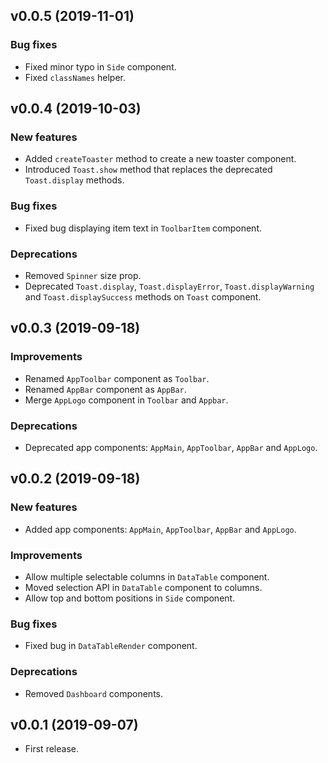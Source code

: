 ## v0.0.5 (2019-11-01)

### Bug fixes

- Fixed minor typo in `Side` component.
- Fixed `classNames` helper.


## v0.0.4 (2019-10-03)

### New features
- Added `createToaster` method to create a new toaster component.
- Introduced `Toast.show` method that replaces the deprecated `Toast.display` methods.

### Bug fixes
- Fixed bug displaying item text in `ToolbarItem` component.

### Deprecations
- Removed `Spinner` size prop.
- Deprecated `Toast.display`, `Toast.displayError`, `Toast.displayWarning` and `Toast.displaySuccess` methods on `Toast` component.


## v0.0.3 (2019-09-18)

### Improvements
- Renamed `AppToolbar` component as `Toolbar`.
- Renamed `AppBar` component as `AppBar`.
- Merge `AppLogo` component in `Toolbar` and `Appbar`.

### Deprecations
- Deprecated app components: `AppMain`, `AppToolbar`, `AppBar` and `AppLogo`.


## v0.0.2 (2019-09-18)

### New features
- Added app components: `AppMain`, `AppToolbar`, `AppBar` and `AppLogo`.

### Improvements
- Allow multiple selectable columns in `DataTable` component.
- Moved selection API in `DataTable` component to columns.
- Allow top and bottom positions in `Side` component.

### Bug fixes 
- Fixed bug in `DataTableRender` component.

### Deprecations
- Removed `Dashboard` components.


## v0.0.1 (2019-09-07)

- First release.

